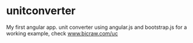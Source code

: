 unitconverter
=============
My first angular app.
unit converter using angular.js and bootstrap.js
for a working example, check www.bicraw.com/uc
